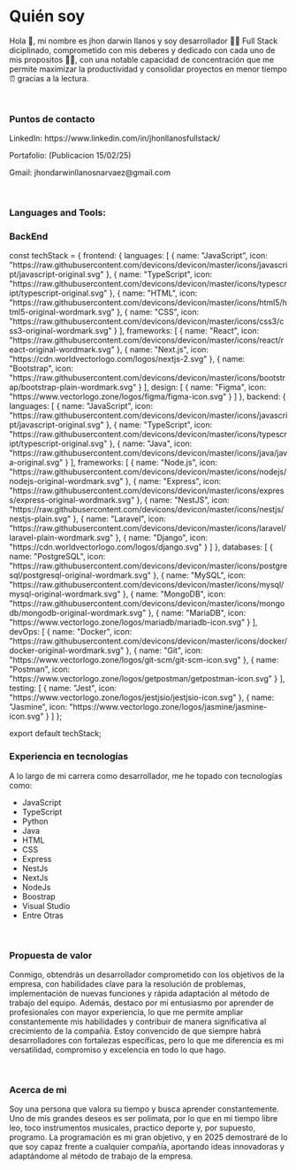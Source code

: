 <h1>Quién soy</h1>
<p>Hola 👋, mi nombre es jhon darwin llanos y soy desarrollador 👨‍💻 Full Stack diciplinado, comprometido con mis deberes y dedicado con cada uno de mis propositos 👨‍🎓, con una notable capacidad de concentración que me permite maximizar la productividad y consolidar proyectos en menor tiempo ⏰ gracias a la lectura.</p>
<br>
<h3>Puntos de contacto</h3>
<p>LinkedIn: https://www.linkedin.com/in/jhonllanosfullstack/</p>
<p>Portafolio: (Publicacion 15/02/25)</p>
<p>Gmail: jhondarwinllanosnarvaez@gmail.com</p>
<br>
<h3 align="left">Languages and Tools:</h3>
<h3 align="left">BackEnd</h3>
const techStack = {
  frontend: {
    languages: [
      { name: "JavaScript", icon: "https://raw.githubusercontent.com/devicons/devicon/master/icons/javascript/javascript-original.svg" },
      { name: "TypeScript", icon: "https://raw.githubusercontent.com/devicons/devicon/master/icons/typescript/typescript-original.svg" },
      { name: "HTML", icon: "https://raw.githubusercontent.com/devicons/devicon/master/icons/html5/html5-original-wordmark.svg" },
      { name: "CSS", icon: "https://raw.githubusercontent.com/devicons/devicon/master/icons/css3/css3-original-wordmark.svg" }
    ],
    frameworks: [
      { name: "React", icon: "https://raw.githubusercontent.com/devicons/devicon/master/icons/react/react-original-wordmark.svg" },
      { name: "Next.js", icon: "https://cdn.worldvectorlogo.com/logos/nextjs-2.svg" },
      { name: "Bootstrap", icon: "https://raw.githubusercontent.com/devicons/devicon/master/icons/bootstrap/bootstrap-plain-wordmark.svg" }
    ],
    design: [
      { name: "Figma", icon: "https://www.vectorlogo.zone/logos/figma/figma-icon.svg" }
    ]
  },
  backend: {
    languages: [
      { name: "JavaScript", icon: "https://raw.githubusercontent.com/devicons/devicon/master/icons/javascript/javascript-original.svg" },
      { name: "TypeScript", icon: "https://raw.githubusercontent.com/devicons/devicon/master/icons/typescript/typescript-original.svg" },
      { name: "Java", icon: "https://raw.githubusercontent.com/devicons/devicon/master/icons/java/java-original.svg" }
    ],
    frameworks: [
      { name: "Node.js", icon: "https://raw.githubusercontent.com/devicons/devicon/master/icons/nodejs/nodejs-original-wordmark.svg" },
      { name: "Express", icon: "https://raw.githubusercontent.com/devicons/devicon/master/icons/express/express-original-wordmark.svg" },
      { name: "NestJS", icon: "https://raw.githubusercontent.com/devicons/devicon/master/icons/nestjs/nestjs-plain.svg" },
      { name: "Laravel", icon: "https://raw.githubusercontent.com/devicons/devicon/master/icons/laravel/laravel-plain-wordmark.svg" },
      { name: "Django", icon: "https://cdn.worldvectorlogo.com/logos/django.svg" }
    ]
  },
  databases: [
    { name: "PostgreSQL", icon: "https://raw.githubusercontent.com/devicons/devicon/master/icons/postgresql/postgresql-original-wordmark.svg" },
    { name: "MySQL", icon: "https://raw.githubusercontent.com/devicons/devicon/master/icons/mysql/mysql-original-wordmark.svg" },
    { name: "MongoDB", icon: "https://raw.githubusercontent.com/devicons/devicon/master/icons/mongodb/mongodb-original-wordmark.svg" },
    { name: "MariaDB", icon: "https://www.vectorlogo.zone/logos/mariadb/mariadb-icon.svg" }
  ],
  devOps: [
    { name: "Docker", icon: "https://raw.githubusercontent.com/devicons/devicon/master/icons/docker/docker-original-wordmark.svg" },
    { name: "Git", icon: "https://www.vectorlogo.zone/logos/git-scm/git-scm-icon.svg" },
    { name: "Postman", icon: "https://www.vectorlogo.zone/logos/getpostman/getpostman-icon.svg" }
  ],
  testing: [
    { name: "Jest", icon: "https://www.vectorlogo.zone/logos/jestjsio/jestjsio-icon.svg" },
    { name: "Jasmine", icon: "https://www.vectorlogo.zone/logos/jasmine/jasmine-icon.svg" }
  ]
};

export default techStack;



<h3>Experiencia en tecnologías</h3>
<p>A lo largo de mi carrera como desarrollador, me he topado con tecnologías como:</p>
<ul>
  <li>JavaScript</li>
  <li>TypeScript</li>
  <li>Python</li>
  <li>Java</li>
  <li>HTML</li>
  <li>CSS</li>
  <li>Express</li>
  <li>NestJs</li>
  <li>NextJs</li>
  <li>NodeJs</li>
  <li>Boostrap</li>
  <li>Visual Studio</li>
  <li>Entre Otras</li>
</ul>
<br/>

<h3>Propuesta de valor</h3>
<p>Conmigo, obtendrás un desarrollador comprometido con los objetivos de la empresa, con habilidades clave para la resolución de problemas, implementación de nuevas funciones y rápida adaptación al método de trabajo del equipo. Además, destaco por mi entusiasmo por aprender de profesionales con mayor experiencia, lo que me permite ampliar constantemente mis habilidades y contribuir de manera significativa al crecimiento de la compañía. Estoy convencido de que siempre habrá desarrolladores con fortalezas específicas, pero lo que me diferencia es mi versatilidad, compromiso y excelencia en todo lo que hago.</p>
</br>

<h3>Acerca de mi</h3>
<p>Soy una persona que valora su tiempo y busca aprender constantemente. Uno de mis grandes deseos es ser polímata, por lo que en mi tiempo libre leo, toco instrumentos musicales, practico deporte y, por supuesto, programo. La programación es mi gran objetivo, y en 2025 demostraré de lo que soy capaz frente a cualquier compañía, aportando ideas innovadoras y adaptándome al método de trabajo de la empresa.</p>
